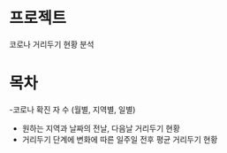 # 프로젝트
코로나 거리두기 현황 분석

# 목차
-코로나 확진 자 수 (월별, 지역별, 일별)
- 원하는 지역과 날짜의 전날, 다음날 거리두기 현황
- 거리두기 단계에 변화에 따른 일주일 전후 평균 거리두기 현황
